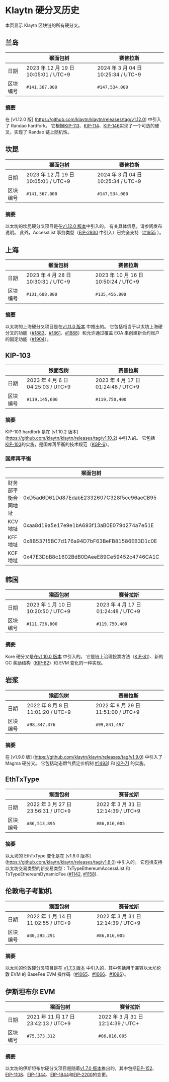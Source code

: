 # Klaytn 硬分叉历史

本页显示 Klaytn 区块链的所有硬分叉。

## 兰岛

| ` `  | 猴面包树                                                              | 赛普拉斯                                                             |
| ---- | ----------------------------------------------------------------- | ---------------------------------------------------------------- |
| 日期   | 2023 年 12 月 19 日 10:05:01 / UTC+9 | 2024 年 3 月 04 日 10:25:34 / UTC+9 |
| 区块编号 | `#141,367,000`                                                    | `#147,534,000`                                                   |

### 摘要

在 [v1.12.0 版] (https://github.com/klaytn/klaytn/releases/tag/v1.12.0) 中引入了 Randao hardfork。 它根据[KIP-113](https://kips.klaytn.foundation/KIPs/kip-113)、[KIP-114](https://kips.klaytn.foundation/KIPs/kip-114)、[KIP-146](https://kips.klaytn.foundation/KIPs/kip-146)实现了一个可选的硬叉，实现了 Randao 链上随机性。

## 坎昆

| ` `  | 猴面包树                                                              | 赛普拉斯                                                             |
| ---- | ----------------------------------------------------------------- | ---------------------------------------------------------------- |
| 日期   | 2023 年 12 月 19 日 10:05:01 / UTC+9 | 2024 年 3 月 04 日 10:25:34 / UTC+9 |
| 区块编号 | `#141,367,000`                                                    | `#147,534,000`                                                   |

### 摘要

以太坊的坎昆硬分叉项目是在[v1.12.0 版本](https://github.com/klaytn/klaytn/releases/tag/v1.12.0)中引入的。 有关具体信息，请参阅发布说明。 此外，AccessList 事务类型（[EIP-2930](https://eips.ethereum.org/EIPS/eip-2930) 中引入）已完全支持（[#1955](https://github.com/klaytn/klaytn/pull/1955) ）。

## 上海

| ` `  | 猴面包树                                                             | 赛普拉斯                                                              |
| ---- | ---------------------------------------------------------------- | ----------------------------------------------------------------- |
| 日期   | 2023 年 4 月 28 日 10:30:31 / UTC+9 | 2023 年 10 月 16 日 10:50:24 / UTC+9 |
| 区块编号 | `#131,608,000`                                                   | `#135,456,000`                                                    |

### 摘要

以太坊的上海硬分叉项目是在[v1.11.0 版本](https://github.com/klaytn/klaytn/releases/tag/v1.11.0) 中推出的。 它包括相当于以太坊上海硬分叉的功能（[#1883](https://github.com/klaytn/klaytn/pull/1883)、[#1861](https://github.com/klaytn/klaytn/pull/1861)、[#1888](https://github.com/klaytn/klaytn/pull/1888)）和允许通过覆盖 EOA 来创建新合约账户的固定功能（[#1904](https://github.com/klaytn/klaytn/pull/1904)）。

## KIP-103<a id="kip-103"></a>

| ` `  | 猴面包树                                                            | 赛普拉斯                                                             |
| ---- | --------------------------------------------------------------- | ---------------------------------------------------------------- |
| 日期   | 2023 年 4 月 6 日 04:25:03 / UTC+9 | 2023 年 4 月 17 日 01:24:48 / UTC+9 |
| 区块编号 | `#119,145,600`                                                  | `#119,750,400`                                                   |

### 摘要

KIP-103 hardfork 是在 [v1.10.2 版本] (https://github.com/klaytn/klaytn/releases/tag/v1.10.2) 中引入的。 它包括[KIP-103](https://kips.klaytn.foundation/KIPs/kip-103)的实施，是国库再平衡的技术规范（[KGP-6](https://govforum.klaytn.foundation/t/kgp-6-proposal-to-establish-a-sustainable-and-verifiable-klay-token-economy/157)）。

### 国库再平衡<a id="treasury-rebalance"></a>

| ` `       | 猴面包树                                       | 赛普拉斯                                       |
| --------- | ------------------------------------------ | ------------------------------------------ |
| 财务部平衡合同地址 | 0xD5ad6D61Dd87EdabE2332607C328f5cc96aeCB95 | 0xD5ad6D61Dd87EdabE2332607C328f5cc96aeCB95 |
| KCV 地址    | 0xaa8d19a5e17e9e1bA693f13aB0E079d274a7e51E | 0x4f04251064274252D27D4af55BC85b68B3adD992 |
| KFF 地址    | 0x8B537f5BC7d176a94D7bF63BeFB81586EB3D1c0E | 0x85D82D811743b4B8F3c48F3e48A1664d1FfC2C10 |
| KCF 地址    | 0x47E3DbB8c1602BdB0DAeeE89Ce59452c4746CA1C | 0xdd4C8d805fC110369D3B148a6692F283ffBDCcd3 |

## 韩国<a id="kore"></a>

| ` `  | 猴面包树                                                             | 赛普拉斯                                                             |
| ---- | ---------------------------------------------------------------- | ---------------------------------------------------------------- |
| 日期   | 2023 年 1 月 10 日 10:20:50 / UTC+9 | 2023 年 4 月 17 日 01:24:48 / UTC+9 |
| 区块编号 | `#111,736,800`                                                   | `#119,750,400`                                                   |

### 摘要

Kore 硬分叉是在[v1.10.0 版本](https://github.com/klaytn/klaytn/releases/tag/v1.10.0) 中引入的。 它是链上治理投票方法（[KIP-81](https://kips.klaytn.foundation/KIPs/kip-81)）、新的 GC 奖励结构（[KIP-82](https://kips.klaytn.foundation/KIPs/kip-82)）和 EVM 变化的一种实现。

## 岩浆<a id="magma"></a>

| ` `  | 猴面包树                                                            | 赛普拉斯                                                             |
| ---- | --------------------------------------------------------------- | ---------------------------------------------------------------- |
| 日期   | 2022 年 8 月 8 日 11:01:20 / UTC+9 | 2022 年 8 月 29 日 11:51:00 / UTC+9 |
| 区块编号 | `#98,347,376`                                                   | `#99,841,497`                                                    |

### 摘要

在 [v1.9.0 版] (https://github.com/klaytn/klaytn/releases/tag/v1.9.0) 中引入了 Magma 硬分叉。 它包括动态燃气费定价机制 [#1493](https://github.com/klaytn/klaytn/pull/1493)) 和 [KIP-71](https://kips.klaytn.foundation/KIPs/kip-71) 的实施。

## EthTxType<a id="eth-tx-type"></a>

| ` `  | 猴面包树                                                             | 赛普拉斯                                                             |
| ---- | ---------------------------------------------------------------- | ---------------------------------------------------------------- |
| 日期   | 2022 年 3 月 27 日 23:56:31 / UTC+9 | 2022 年 3 月 31 日 12:14:39 / UTC+9 |
| 区块编号 | `#86,513,895`                                                    | `#86,816,005`                                                    |

### 摘要

以太坊的 EthTxType 变化是在 [v1.8.0 版本] (https://github.com/klaytn/klaytn/releases/tag/v1.8.0) 中引入的。 它包括支持以太坊交易类型的新交易类型：TxTypeEthereumAccessList 和 TxTypeEthereumDynamicFee ([#1142](https://github.com/klaytn/klaytn/pull/1142), [#1158](https://github.com/klaytn/klaytn/pull/1158)).

## 伦敦电子考勤机<a id="london-evm"></a>

| ` `  | 猴面包树                                                             | 赛普拉斯                                                             |
| ---- | ---------------------------------------------------------------- | ---------------------------------------------------------------- |
| 日期   | 2022 年 1 月 14 日 11:02:55 / UTC+9 | 2022 年 3 月 31 日 12:14:39 / UTC+9 |
| 区块编号 | `#80,295,291`                                                    | `#86,816,005`                                                    |

### 摘要

以太坊的伦敦硬分叉项目是在 [v1.7.3 版本](https://github.com/klaytn/klaytn/releases/tag/v1.7.3) 中引入的，其中包括用于兼容以太坊伦敦 EVM 的 BaseFee EVM 操作码（[#1065](https://github.com/klaytn/klaytn/pull/1065)、[#1066](https://github.com/klaytn/klaytn/pull/1066)、[#1096](https://github.com/klaytn/klaytn/pull/1096)）。

## 伊斯坦布尔 EVM<a id="istanbul-evm"></a>

| ` `  | 猴面包树                                                              | 赛普拉斯                                                            |
| ---- | ----------------------------------------------------------------- | --------------------------------------------------------------- |
| 日期   | 2021 年 11 月 17 日 23:42:13 / UTC+9 | 2022 年 3 月 31 日 12:14:39 / UTC+ |
| 区块编号 | `#75,373,312`                                                     | `#86,816,005`                                                   |

### 摘要

以太坊的伊斯坦布尔硬分叉项目是随着[v1.7.0 版本](https://github.com/klaytn/klaytn/releases/tag/v1.7.0)推出的，其中包括[EIP-152](https://eips.ethereum.org/EIPS/eip-152)、[EIP-1108](https://eips.ethereum.org/EIPS/eip-1108)、[EIP-1344](https://eips.ethereum.org/EIPS/eip-1344)、[EIP-1844](https://eips.ethereum.org/EIPS/eip-1844)和[EIP-2200](https://eips.ethereum.org/EIPS/eip-2200)的变更。
